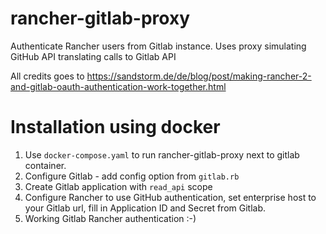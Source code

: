 # rancher-gitlab-proxy
Authenticate Rancher users from Gitlab instance. Uses proxy simulating GitHub API translating calls to Gitlab API

All credits goes to https://sandstorm.de/de/blog/post/making-rancher-2-and-gitlab-oauth-authentication-work-together.html

# Installation using docker

1. Use `docker-compose.yaml` to run rancher-gitlab-proxy next to gitlab container. 
1. Configure Gitlab - add config option from `gitlab.rb`
1. Create Gitlab application with `read_api` scope
1. Configure Rancher to use GitHub authentication, set enterprise host to your Gitlab url, fill in Application ID and Secret from Gitlab.
1. Working Gitlab Rancher authentication :-)
